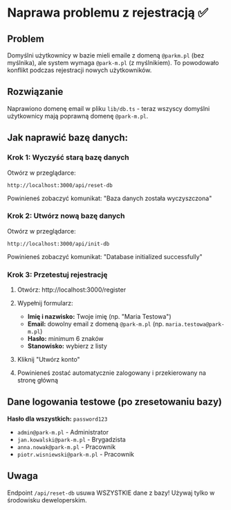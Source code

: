 # Naprawa problemu z rejestracją ✅

## Problem
Domyślni użytkownicy w bazie mieli emaile z domeną `@parkm.pl` (bez myślnika), ale system wymaga `@park-m.pl` (z myślnikiem). To powodowało konflikt podczas rejestracji nowych użytkowników.

## Rozwiązanie
Naprawiono domenę email w pliku `lib/db.ts` - teraz wszyscy domyślni użytkownicy mają poprawną domenę `@park-m.pl`.

## Jak naprawić bazę danych:

### Krok 1: Wyczyść starą bazę danych
Otwórz w przeglądarce:
```
http://localhost:3000/api/reset-db
```

Powinieneś zobaczyć komunikat: "Baza danych została wyczyszczona"

### Krok 2: Utwórz nową bazę danych
Otwórz w przeglądarce:
```
http://localhost:3000/api/init-db
```

Powinieneś zobaczyć komunikat: "Database initialized successfully"

### Krok 3: Przetestuj rejestrację
1. Otwórz: http://localhost:3000/register
2. Wypełnij formularz:
   - **Imię i nazwisko:** Twoje imię (np. "Maria Testowa")
   - **Email:** dowolny email z domeną `@park-m.pl` (np. `maria.testowa@park-m.pl`)
   - **Hasło:** minimum 6 znaków
   - **Stanowisko:** wybierz z listy

3. Kliknij "Utwórz konto"
4. Powinieneś zostać automatycznie zalogowany i przekierowany na stronę główną

## Dane logowania testowe (po zresetowaniu bazy)

**Hasło dla wszystkich:** `password123`

- `admin@park-m.pl` - Administrator
- `jan.kowalski@park-m.pl` - Brygadzista
- `anna.nowak@park-m.pl` - Pracownik
- `piotr.wisniewski@park-m.pl` - Pracownik

## Uwaga
Endpoint `/api/reset-db` usuwa WSZYSTKIE dane z bazy! Używaj tylko w środowisku deweloperskim.
